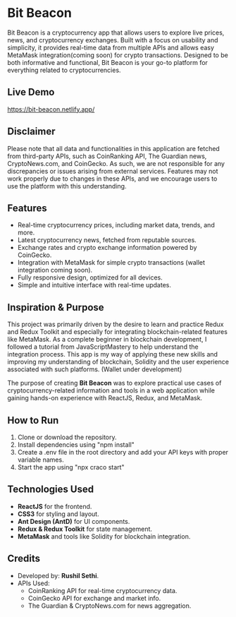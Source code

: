 # Bit Beacon
Bit Beacon is a cryptocurrency app that allows users to explore live prices, news, and cryptocurrency exchanges. Built with a focus on usability and simplicity, it provides real-time data from multiple APIs and allows easy MetaMask integration(coming soon) for crypto transactions. Designed to be both informative and functional, Bit Beacon is your go-to platform for everything related to cryptocurrencies.

## Live Demo
https://bit-beacon.netlify.app/ 

## Disclaimer
Please note that all data and functionalities in this application are fetched from third-party APIs, such as CoinRanking API, The Guardian news, CryptoNews.com, and CoinGecko. As such, we are not responsible for any discrepancies or issues arising from external services. Features may not work properly due to changes in these APIs, and we encourage users to use the platform with this understanding.

## Features
- Real-time cryptocurrency prices, including market data, trends, and more.
- Latest cryptocurrency news, fetched from reputable sources.
- Exchange rates and crypto exchange information powered by CoinGecko.
- Integration with MetaMask for simple crypto transactions (wallet integration coming soon).
- Fully responsive design, optimized for all devices.
- Simple and intuitive interface with real-time updates.

## Inspiration & Purpose

This project was primarily driven by the desire to learn and practice Redux and Redux Toolkit and especially for integrating blockchain-related features like MetaMask. As a complete beginner in blockchain development, I followed a tutorial from JavaScriptMastery to help understand the integration process. This app is my way of applying these new skills and improving my understanding of blockchain, Solidity and the user experience associated with such platforms. (Wallet under development)

The purpose of creating **Bit Beacon** was to explore practical use cases of cryptocurrency-related information and tools in a web application while gaining hands-on experience with ReactJS, Redux, and MetaMask.

## How to Run
1. Clone or download the repository.
2. Install dependencies using "npm install"
3. Create a .env file in the root directory and add your API keys with proper variable names.
4. Start the app using "npx craco start"

## Technologies Used
- **ReactJS** for the frontend.
- **CSS3** for styling and layout.
- **Ant Design (AntD)** for UI components.
- **Redux & Redux Toolkit** for state management.
- **MetaMask** and tools like Solidity for blockchain integration.

## Credits
- Developed by: **Rushil Sethi**.
- APIs Used:
    - CoinRanking API for real-time cryptocurrency data.
    - CoinGecko API for exchange and market info.
    - The Guardian & CryptoNews.com for news aggregation.
